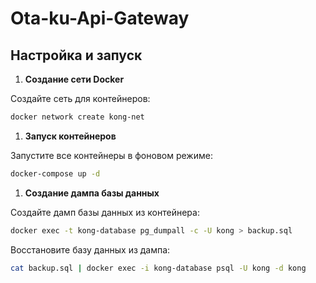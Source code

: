 # Ota-ku-Api-Gateway

## Настройка и запуск

1. **Создание сети Docker**

Создайте сеть для контейнеров:
```bash
docker network create kong-net
```

1. **Запуск контейнеров**

Запустите все контейнеры в фоновом режиме:
```bash
docker-compose up -d
```

1. **Создание дампа базы данных**

Создайте дамп базы данных из контейнера:
```bash
docker exec -t kong-database pg_dumpall -c -U kong > backup.sql
```

Восстановите базу данных из дампа:
```bash
cat backup.sql | docker exec -i kong-database psql -U kong -d kong
```